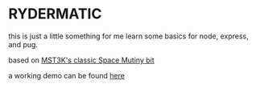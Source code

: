 RYDERMATIC
===

this is just a little something for me learn some basics for node, express, and pug.

based on [MST3K's classic Space Mutiny bit](https://www.youtube.com/watch?v=RFHlJ2voJHY)

a working demo can be found [here](https://rydermatic.buckar.ooo)

